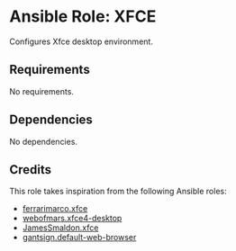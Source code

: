 # Ansible Role: XFCE

Configures Xfce desktop environment.

## Requirements

No requirements.

## Dependencies

No dependencies.

## Credits

This role takes inspiration from the following Ansible roles:

- [ferrarimarco.xfce](https://github.com/ferrarimarco/ansible-role-xfce)
- [webofmars.xfce4-desktop](https://github.com/webofmars/ansible-xfce4-desktop)
- [JamesSmaldon.xfce](https://github.com/JamesSmaldon/ansible-role-xfce)
- [gantsign.default-web-browser](https://github.com/gantsign/ansible-role-default-web-browser)
